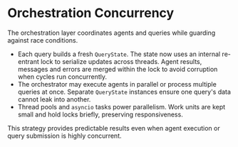 # Orchestration Concurrency

The orchestration layer coordinates agents and queries while guarding
against race conditions.

- Each query builds a fresh `QueryState`. The state now uses an
  internal re-entrant lock to serialize updates across threads. Agent
  results, messages and errors are merged within the lock to avoid
  corruption when cycles run concurrently.
- The orchestrator may execute agents in parallel or process multiple
  queries at once. Separate `QueryState` instances ensure one query's
  data cannot leak into another.
- Thread pools and `asyncio` tasks power parallelism. Work units are
  kept small and hold locks briefly, preserving responsiveness.

This strategy provides predictable results even when agent execution or
query submission is highly concurrent.
